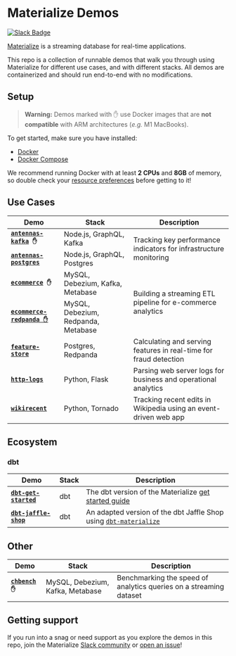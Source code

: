 # Materialize Demos

[![Slack Badge](https://img.shields.io/badge/Join%20us%20on%20Slack!-blueviolet?style=flat&logo=slack&link=https://materialize.com/s/chat)](https://materialize.com/s/chat)

[Materialize](https://github.com/MaterializeInc/materialize) is a streaming database for real-time applications.

This repo is a collection of runnable demos that walk you through using Materialize for different use cases, and with different stacks. All demos are containerized and should run end-to-end with no modifications.

## Setup

> **Warning:** Demos marked with ✋ use Docker images that are **not compatible** with ARM architectures (_e.g._ M1 MacBooks).

To get started, make sure you have installed:

- [Docker](https://docs.docker.com/get-docker/)
- [Docker Compose](https://docs.docker.com/compose/install/)

We recommend running Docker with at least **2 CPUs** and **8GB** of memory, so double check your [resource preferences](https://docs.docker.com/desktop/mac/#preferences) before getting to it!

## Use Cases

<table>
    <thead>
        <tr>
            <th>Demo</th>
            <th>Stack</th>
            <th>Description</th>
        </tr>
    </thead>
    <tbody>
        <tr>
          <td><b><code><a href="https://github.com/MaterializeInc/demos/tree/main/antennas-kafka">antennas-kafka</a> ✋</code></b></td>
            <td>Node.js, GraphQL, Kafka</td>
            <td rowspan=2>Tracking key performance indicators for infrastructure monitoring</td>
        </tr>
        <tr>
          <td><b><code><a href="https://github.com/MaterializeInc/demos/tree/main/antennas-postgres">antennas-postgres</a></code></b></td>
            <td>Node.js, GraphQL, Postgres</td>
        </tr>
        <tr>
          <td><b><code><a href="https://github.com/MaterializeInc/demos/tree/main/ecommerce">ecommerce</a> ✋</code></b></td>
            <td>MySQL, Debezium, Kafka, Metabase</td>
            <td rowspan=2>Building a streaming ETL pipeline for e-commerce analytics</td>
        </tr>
        <tr>
          <td><b><code><a href="https://github.com/MaterializeInc/demos/tree/main/ecommerce-redpanda">ecommerce-redpanda ✋</a></code></b></td>
            <td>MySQL, Debezium, Redpanda, Metabase</td>
        </tr>
        <tr>
          <td><b><code><a href="https://github.com/MaterializeInc/demos/tree/main/feature-store">feature-store</a></code></b></td>
            <td>Postgres, Redpanda</td>
            <td>Calculating and serving features in real-time for fraud detection</td>
        </tr>
        <tr>
          <td><b><code><a href="https://github.com/MaterializeInc/demos/tree/main/http-logs">http-logs</a></code></b></td>
            <td>Python, Flask</td>
            <td>Parsing web server logs for business and operational analytics</td>
        </tr>
        <tr>
          <td><b><code><a href="https://github.com/MaterializeInc/demos/tree/main/wikirecent">wikirecent</a></code></b></td>
            <td>Python, Tornado</td>
            <td>Tracking recent edits in Wikipedia using an event-driven web app</td>
        </tr>
    </tbody>
</table>

## Ecosystem

### dbt

<table>
    <thead>
        <tr>
            <th>Demo</th>
            <th>Stack</th>
            <th>Description</th>
        </tr>
    </thead>
    <tbody>
        <tr>
          <td><b><code><a href="https://github.com/MaterializeInc/demos/tree/main/dbt-get-started">dbt-get-started</a></code></b></td>
            <td>dbt</td>
            <td>The dbt version of the Materialize <a href="https://materialize.com/docs/get-started/">get started guide</a></td>
        </tr>
        <tr>
          <td><b><code><a href="https://github.com/MaterializeInc/demos/tree/main/dbt-jaffle-shop">dbt-jaffle-shop</a></code></b></td>
            <td>dbt</td>
            <td>An adapted version of the dbt Jaffle Shop using <a href="https://docs.getdbt.com/reference/warehouse-profiles/materialize-profile"</a><code>dbt-materialize</code></a></td>
        </tr>
    </tbody>
</table>

## Other

<table>
    <thead>
        <tr>
            <th>Demo</th>
            <th>Stack</th>
            <th>Description</th>
        </tr>
    </thead>
    <tbody>
        <tr>
          <td><b><code><a href="https://github.com/MaterializeInc/demos/tree/main/chbench">chbench</a> ✋</code></b></td>
            <td>MySQL, Debezium, Kafka, Metabase</td>
            <td>Benchmarking the speed of analytics queries on a streaming dataset</td>
        </tr>
    </tbody>
</table>

## Getting support

If you run into a snag or need support as you explore the demos in this repo, join the Materialize [Slack community](https://materialize.com/s/chat) or [open an issue](https://github.com/MaterializeInc/demos/issues/new)!

